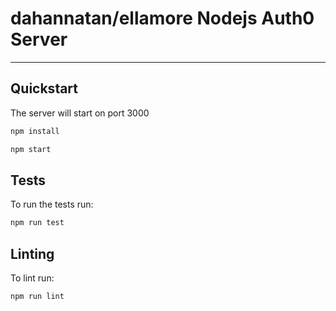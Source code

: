 # dahannatan/ellamore Nodejs Auth0 Server
-----

## Quickstart

The server will start on port 3000
```bash
npm install
```

```bash
npm start
```

## Tests

To run the tests run:

```bash
npm run test
```

## Linting

To lint run:

```bash
npm run lint
```

